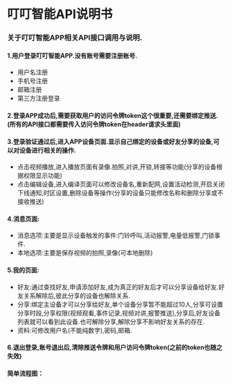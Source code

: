 # 叮叮智能API说明书

### 关于叮叮智能APP相关API接口调用与说明.

#### 1.用户登录叮叮智能APP.没有账号需要注册账号.

* 用户名注册
* 手机号注册
* 邮箱注册
* 第三方注册登录

#### 2.登录APP成功后,需要获取用户的访问令牌token这个很重要,还需要绑定推送.\(所有的API接口都需要传入访问令牌token在header请求头里面\)

#### 3.登录验证通过后,进入APP设备页面.显示自己绑定的设备或好友分享的设备,可以对设备进行相关的操作.

* 点击视频播放,进入播放页面有录像.拍照,对讲,开锁,转接等功能\(分享的设备根据权限显示功能\)
* 点击编辑设备,进入编译页面可以修改设备名,重新配网,设置活动检测,开启关闭下线通知,时区设置,删除设备等操作\(分享的设备只能修改名称和删除分享或不接收推送\)

#### 4.消息页面:

* 消息选项:主要是显示设备触发的事件:门铃呼叫,活动报警,电量低报警,门锁事件.
* 本地选项:主要是保存视频的拍照,录像\(可本地删除\)

#### 5.我的页面:

* 好友:通过查找好友,申请添加好友,成为真正的好友后才可以分享设备给好友.好友关系解除后,彼此分享的设备也解除关系.
* 分享:绑定主设备才可以分享给好友,单个设备分享暂不能超过10人,分享可设置分享时段,分享权限\(视频观看,事件记录,视频对讲,报警推送\),分享后,好友设备列表就可以看到此设备.也可解除分享,解除分享不影响好友关系的存在.
* 资料:可修改用户名\(不能纯数字\),密码,邮箱.

#### 6.退出登录,账号退出后,清除推送令牌和用户访问令牌token\(之前的token也随之失效\)

#### 简单流程图：





